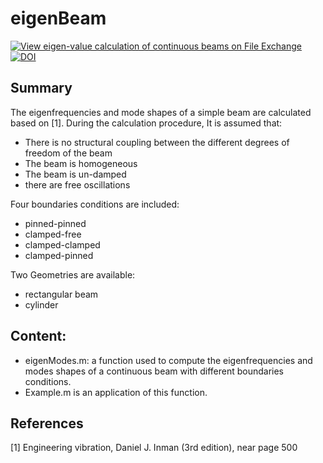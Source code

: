 # eigenBeam
[![View eigen-value calculation of continuous beams on File Exchange](https://www.mathworks.com/matlabcentral/images/matlab-file-exchange.svg)](https://se.mathworks.com/matlabcentral/fileexchange/52075-eigen-value-calculation-of-continuous-beams)
[![DOI](https://zenodo.org/badge/262413587.svg)](https://zenodo.org/badge/latestdoi/262413587)


## Summary

The eigenfrequencies and mode shapes of a simple beam are calculated based on [1].  During the calculation procedure, It is assumed that:
  - There is no structural coupling between the different degrees of freedom of the beam
  - The beam is homogeneous
  - The beam is un-damped
  - there are free oscillations

Four boundaries conditions are included:
  - pinned-pinned
  - clamped-free
  - clamped-clamped
  - clamped-pinned
  
Two Geometries are available:
  - rectangular beam
  - cylinder

## Content:

  - eigenModes.m: a function used to compute the eigenfrequencies and modes shapes of a continuous beam with different boundaries conditions.
  - Example.m is an application of this function.

## References
[1] Engineering vibration, Daniel J. Inman (3rd edition), near page 500
